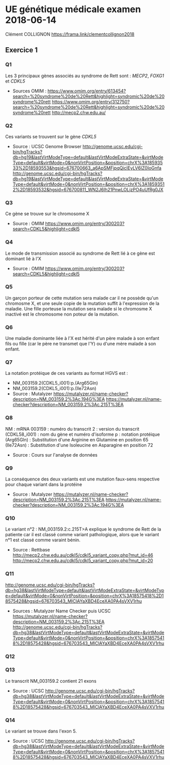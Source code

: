 # UE génétique médicale examen 2018-06-14
Clément COLLIGNON
https://frama.link/clementcollignon2018
## Exercice 1
### Q1
Les 3 principaux gènes associés au syndrome de Rett sont : *MECP2*, *FOXG1* et *CDKL5*
- Sources OMIM : 
https://www.omim.org/entry/613454?search=%20syndrome%20de%20Rett&highlight=syndromic%20de%20syndrome%20rett
https://www.omim.org/entry/312750?search=%20syndrome%20de%20Rett&highlight=syndromic%20de%20syndrome%20rett
http://mecp2.chw.edu.au/
### Q2 
Ces variants se trouvent sur le gène *CDKL5* 
- Source : UCSC Genome Browser
http://genome.ucsc.edu/cgi-bin/hgTracks?db=hg19&lastVirtModeType=default&lastVirtModeExtraState=&virtModeType=default&virtMode=0&nonVirtPosition=&position=chrX%3A18593533%2D18593553&hgsid=676700663_a6ApSMFjpqQiclEyLV6IZ0IoGnfa
http://genome.ucsc.edu/cgi-bin/hgTracks?db=hg19&lastVirtModeType=default&lastVirtModeExtraState=&virtModeType=default&virtMode=0&nonVirtPosition=&position=chrX%3A18593512%2D18593532&hgsid=676700811_WN2J6Ih21PnwLOLjzPO4uUfRg0JX
### Q3 
Ce gène se trouve sur le chromosome X 
- Source : OMIM
https://www.omim.org/entry/300203?search=CDKL5&highlight=cdkl5
### Q4 
Le mode de transmission associé au syndrome de Rett lié à ce gène est dominant lié à l'X
- Source : OMIM 
https://www.omim.org/entry/300203?search=CDKL5&highlight=cdkl5
### Q5 
Un garçon porteur de cette mutation sera malade car il ne possède qu'un chromosme X, et une seule copie de la mutation suffit à l'expression de la maladie. Une fille porteuse la mutation sera malade si le chromosme X inactivé est le chromosome non poteur de la mutation. 
### Q6 
Une maladie dominante liée à l'X est hérité d'un père malade à son enfant fils ou fille (car le père ne transmet que l'Y) ou d'une mère malade à son enfant. 
### Q7 
La notation protéique de ces variants au format HGVS est : 
- NM_003159.2(CDKL5_i001):p.(Arg65Gln)
- NM_003159.2(CDKL5_i001):p.(Ile72Asn)
- Source : Mutalyzer 
https://mutalyzer.nl/name-checker?description=NM_003159.2%3Ac.194G%3EA
https://mutalyzer.nl/name-checker?description=NM_003159.2%3Ac.215T%3EA
### Q8 
NM : mRNA 
003159 : numéro du transcrit 
2 : version du transcrit 
(CDKL58_i001) : nom du gène et numéro d'isoforme 
p : notation protéique 
(Arg65Gln) : Substitution d'une Arginine en Glutamine en position 65
(Ile72Asn) : Substitution d'une Isoleucine en Asparagine en position 72
- Source : Cours sur l'analyse de données
### Q9 
La conséquence des deux variants est une mutation faux-sens respective pour chaque variant dans la protéine
- Source : Mutalyzer
https://mutalyzer.nl/name-checker?description=NM_003159.2%3Ac.215T%3EA
https://mutalyzer.nl/name-checker?description=NM_003159.2%3Ac.194G%3EA
### Q10 
Le variant n°2 : NM_003159.2:c.215T>A explique le syndrome de Rett de la patiente car il est classé comme variant pathologique, alors que le variant n°1 est classé comme varaint bénin. 
- Source : Rettbase
http://mecp2.chw.edu.au/cdkl5/cdkl5_variant_copy.php?mut_id=46
http://mecp2.chw.edu.au/cdkl5/cdkl5_variant_copy.php?mut_id=20
### Q11
http://genome.ucsc.edu/cgi-bin/hgTracks?db=hg38&lastVirtModeType=default&lastVirtModeExtraState=&virtModeType=default&virtMode=0&nonVirtPosition=&position=chrX%3A18575418%2D18575428&hgsid=676703543_MlClAYaXBD4EceXA0PA4sVXV1rhu
- Sources : Mutalyzer Name Checker puis UCSC
https://mutalyzer.nl/name-checker?description=NM_003159.2%3Ac.215T%3EA
http://genome.ucsc.edu/cgi-bin/hgTracks?db=hg38&lastVirtModeType=default&lastVirtModeExtraState=&virtModeType=default&virtMode=0&nonVirtPosition=&position=chrX%3A18575418%2D18575428&hgsid=676703543_MlClAYaXBD4EceXA0PA4sVXV1rhu
### Q12
### Q13
Le transcrit NM_003159.2 contient 21 exons
- Source : UCSC
http://genome.ucsc.edu/cgi-bin/hgTracks?db=hg38&lastVirtModeType=default&lastVirtModeExtraState=&virtModeType=default&virtMode=0&nonVirtPosition=&position=chrX%3A18575418%2D18575428&hgsid=676703543_MlClAYaXBD4EceXA0PA4sVXV1rhu
### Q14 
Le variant se trouve dans l'exon 5.
- Source : UCSC
http://genome.ucsc.edu/cgi-bin/hgTracks?db=hg38&lastVirtModeType=default&lastVirtModeExtraState=&virtModeType=default&virtMode=0&nonVirtPosition=&position=chrX%3A18575418%2D18575428&hgsid=676703543_MlClAYaXBD4EceXA0PA4sVXV1rhu
